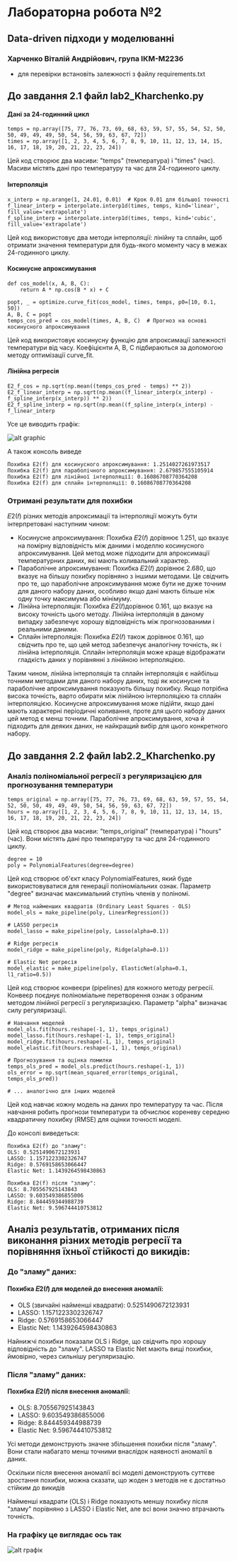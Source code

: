 # Лабораторна робота №2
## Data-driven підходи у моделюванні
### Харченко Віталій Андрійович, група ІКМ-М223б


- для перевірки встановіть залежності з файлу requirements.txt


## До завдання 2.1 файл lab2_Kharchenko.py


#### Дані за 24-годинний цикл


```
temps = np.array([75, 77, 76, 73, 69, 68, 63, 59, 57, 55, 54, 52, 50, 50, 49, 49, 49, 50, 54, 56, 59, 63, 67, 72])
times = np.array([1, 2, 3, 4, 5, 6, 7, 8, 9, 10, 11, 12, 13, 14, 15, 16, 17, 18, 19, 20, 21, 22, 23, 24])
```


Цей код створює два масиви: "temps" (температура) і "times" (час). Масиви містять дані про температуру та час для 24-годинного циклу.


#### Інтерполяція
```
x_interp = np.arange(1, 24.01, 0.01)  # Крок 0.01 для більшої точності
f_linear_interp = interpolate.interp1d(times, temps, kind='linear', fill_value='extrapolate')
f_spline_interp = interpolate.interp1d(times, temps, kind='cubic', fill_value='extrapolate')
```


Цей код використовує два методи інтерполяції: лінійну та сплайн, щоб отримати значення температури для будь-якого моменту часу в межах 24-годинного циклу.


#### Косинусне апроксимування


```
def cos_model(x, A, B, C):
    return A * np.cos(B * x) + C

popt, _ = optimize.curve_fit(cos_model, times, temps, p0=[10, 0.1, 50])
A, B, C = popt
temps_cos_pred = cos_model(times, A, B, C)  # Прогноз на основі косинусного апроксимування
```


Цей код використовує косинусну функцію для апроксимації залежності температури від часу. Коефіцієнти A, B, C підбираються за допомогою методу оптимізації curve_fit.


#### Лінійна регресія


```
E2_f_cos = np.sqrt(np.mean((temps_cos_pred - temps) ** 2))
E2_f_linear_interp = np.sqrt(np.mean((f_linear_interp(x_interp) - f_spline_interp(x_interp)) ** 2))
E2_f_spline_interp = np.sqrt(np.mean((f_spline_interp(x_interp) - f_linear_interp
```

Усе це виводить графік:


![alt graphic](https://media.discordapp.net/attachments/917547349864230912/1231690364419575909/image.png?ex=6637e00a&is=66256b0a&hm=d984216540b9b082fa726ab9be7331732ea65f5829e4e6b85c8135dfece8246f&=&format=webp&quality=lossless)


А також консоль виведе


```
Похибка E2(f) для косинусного апроксимування: 1.2514027261973517
Похибка E2(f) для параболічного апроксимування: 2.679857555105914
Похибка E2(f) для лінійної інтерполяції: 0.16086708770364208
Похибка E2(f) для сплайн інтерполяції: 0.16086708770364208
```


### Отримані результати для похибки 


𝐸2(𝑓)  різних методів апроксимації та інтерполяції можуть бути інтерпретовані наступним чином:


 - Косинусне апроксимування: Похибка 𝐸2(𝑓) дорівнює 1.251, що вказує на помірну відповідність між даними і моделлю косинусного апроксимування. Цей метод може підходити для апроксимації температурних даних, які мають коливальний характер.
 - Параболічне апроксимування: Похибка 𝐸2(𝑓) дорівнює 2.680, що вказує на більшу похибку порівняно з іншими методами. Це свідчить про те, що параболічне апроксимування може бути не дуже точним для даного набору даних, особливо якщо дані мають більше ніж одну точку максимума або мінімуму.
 - Лінійна інтерполяція: Похибка 𝐸2(𝑓)дорівнює 0.161, що вказує на високу точність цього методу. Лінійна інтерполяція в даному випадку забезпечує хорошу відповідність між прогнозованими і реальними даними.
 - Сплайн інтерполяція: Похибка 𝐸2(𝑓) також дорівнює 0.161, що свідчить про те, що цей метод забезпечує аналогічну точність, як і лінійна інтерполяція. Сплайн інтерполяція може краще відображати гладкість даних у порівнянні з лінійною інтерполяцією.


Таким чином, лінійна інтерполяція та сплайн інтерполяція є найбільш точними методами для даного набору даних, тоді як косинусне та параболічне апроксимування показують більшу похибку. Якщо потрібна висока точність, варто обирати між лінійною інтерполяцією та сплайн інтерполяцією. Косинусне апроксимування може підійти, якщо дані мають характерні періодичні коливання, проте для цього набору даних цей метод є менш точним. Параболічне апроксимування, хоча й підходить для деяких даних, не найкращий вибір для цього конкретного набору.


## До завдання 2.2 файл lab2.2_Kharchenko.py

### Аналіз поліноміальної регресії з регуляризацією для прогнозування температури


```
temps_original = np.array([75, 77, 76, 73, 69, 68, 63, 59, 57, 55, 54, 52, 50, 50, 49, 49, 49, 50, 54, 56, 59, 63, 67, 72])
hours = np.array([1, 2, 3, 4, 5, 6, 7, 8, 9, 10, 11, 12, 13, 14, 15, 16, 17, 18, 19, 20, 21, 22, 23, 24])
```


Цей код створює два масиви: "temps_original" (температура) і "hours" (час). Вони містять дані про температуру та час для 24-годинного циклу.


```
degree = 10
poly = PolynomialFeatures(degree=degree)
```


Цей код створює об'єкт класу PolynomialFeatures, який буде використовуватися для генерації поліноміальних ознак. Параметр "degree" визначає максимальний ступінь членів у поліномі.


```
# Метод найменших квадратів (Ordinary Least Squares - OLS)
model_ols = make_pipeline(poly, LinearRegression())

# LASSO регресія
model_lasso = make_pipeline(poly, Lasso(alpha=0.1))

# Ridge регресія
model_ridge = make_pipeline(poly, Ridge(alpha=0.1))

# Elastic Net регресія
model_elastic = make_pipeline(poly, ElasticNet(alpha=0.1, l1_ratio=0.5))
```


Цей код створює конвеєри (pipelines) для кожного методу регресії. Конвеєр поєднує поліноміальне перетворення ознак з обраним методом лінійної регресії з регуляризацією. Параметр "alpha" визначає силу регуляризації.


```
# Навчання моделей
model_ols.fit(hours.reshape(-1, 1), temps_original)
model_lasso.fit(hours.reshape(-1, 1), temps_original)
model_ridge.fit(hours.reshape(-1, 1), temps_original)
model_elastic.fit(hours.reshape(-1, 1), temps_original)

# Прогнозування та оцінка помилки
temps_ols_pred = model_ols.predict(hours.reshape(-1, 1))
ols_error = np.sqrt(mean_squared_error(temps_original, temps_ols_pred))

# ... аналогічно для інших моделей
```


Цей код навчає кожну модель на даних про температуру та час. Після навчання робить прогнози температури та обчислює кореневу середню квадратичну похибку (RMSE) для оцінки точності моделі.


До консолі виведеться:
```
Похибка E2(f) до "зламу":
OLS: 0.5251490672123931
LASSO: 1.1571223302326747
Ridge: 0.5769158653066447
Elastic Net: 1.1439264598430863

Похибка E2(f) після "зламу":
OLS: 8.705567925143843
LASSO: 9.603549386855006
Ridge: 8.844459344988739
Elastic Net: 9.596744410753812
```

## Аналіз результатів, отриманих після виконання різних методів регресії та порівняння їхньої стійкості до викидів:

### До "зламу" даних:
#### Похибка 𝐸2(𝑓) для моделей до внесення аномалії:
 - OLS (звичайні найменші квадрати): 0.5251490672123931
 - LASSO: 1.1571223302326747
 - Ridge: 0.5769158653066447
 - Elastic Net: 1.1439264598430863


Найнижчі похибки показали OLS і Ridge, що свідчить про хорошу відповідність до "зламу". LASSO та Elastic Net мають вищі похибки, ймовірно, через сильнішу регуляризацію.


### Після "зламу" даних:
#### Похибка 𝐸2(𝑓) після внесення аномалії:
 - OLS: 8.705567925143843
 - LASSO: 9.603549386855006
 - Ridge: 8.844459344988739
 - Elastic Net: 9.596744410753812


Усі методи демонструють значне збільшення похибки після "зламу". Вони стали набагато менш точними внаслідок наявності аномалії в даних.


Оскільки після внесення аномалії всі моделі демонструють суттєве зростання похибки, можна сказати, що жоден з методів не є достатньо стійким до викидів


Найменші квадрати (OLS) і Ridge показують меншу похибку після "зламу" порівняно з LASSO і Elastic Net, але всі вони значно втрачають точність.


### На графіку це виглядає ось так


![alt графік](https://media.discordapp.net/attachments/917547349864230912/1231694372869902406/image.png?ex=6637e3c6&is=66256ec6&hm=f2f75bce3fd1e4fe7cace50848ce6d8c843297d2e175e979ed759a1e924d777e&=&format=webp&quality=lossless)
